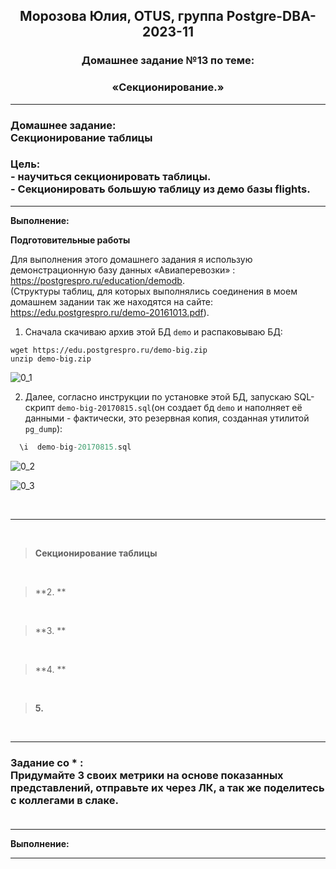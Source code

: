 **<div align="center"><h2>Морозова Юлия, OTUS, группа Postgre-DBA-2023-11</h2></div>**

**<div align=center><h3>Домашнее задание №13 по теме:</h3></div>**
**<div align=center><h3>«Секционирование.»</h3></div>**

***
**<h3>Домашнее задание:
<br>Секционирование таблицы</h3>**

**<h3>Цель:
<br> - научиться секционировать таблицы.
<br> - Секционировать большую таблицу из демо базы flights.</h3>**


***

**Выполнение:**

**Подготовительные работы**

Для выполнения этого домашнего задания я использую демонстрационную базу данных «Авиаперевозки» : https://postgrespro.ru/education/demodb.
</br>(Cтруктуры таблиц, для которых выполнялись соединения в моем домашнем задании так же находятся на сайте: https://edu.postgrespro.ru/demo-20161013.pdf).

1. Сначала скачиваю архив этой БД ``demo`` и распаковываю БД:

``wget https://edu.postgrespro.ru/demo-big.zip`` 
</br>``unzip demo-big.zip``

![0_1](https://github.com/Y-M-Morozova/Postgre-DBA-2023-11_OTUS_Morozova_Yulia/assets/153178571/a6d4b958-ad8c-4af9-bcf5-caa54218d273)

2. Далее, согласно инструкции по установке этой БД, запускаю SQL-скрипт ``demo-big-20170815.sql``(он создает бд ``demo`` и наполняет её данными - фактически, это резервная копия, созданная утилитой ``pg_dump``):

```sql
  \i  demo-big-20170815.sql
```

![0_2](https://github.com/Y-M-Morozova/Postgre-DBA-2023-11_OTUS_Morozova_Yulia/assets/153178571/7403ee7d-6de9-4c1a-881e-7f5d83c7261a)

![0_3](https://github.com/Y-M-Morozova/Postgre-DBA-2023-11_OTUS_Morozova_Yulia/assets/153178571/fd5e6656-6d07-484d-8c4c-deee5d4e8a5c)

<br/>  

***

<br/>

>**Секционирование таблицы**



<br/>

>**2. **




<br/>

>**3. **


<br/>

>**4. **



<br/>

>**5.**



<br/>


***
**<h3> Задание со * :**
<br>Придумайте 3 своих метрики на основе показанных представлений, отправьте их через ЛК, а так же поделитесь с коллегами в слаке. 
<br> 
<br>
</h3>

***

**Выполнение:**


***





